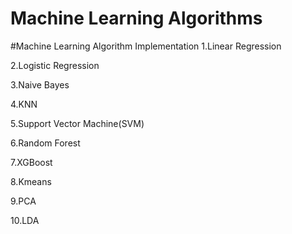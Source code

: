 # Machine Learning Algorithms
#Machine Learning Algorithm Implementation 
1.Linear Regression 

2.Logistic Regression 

3.Naive Bayes 

4.KNN 

5.Support Vector Machine(SVM)

6.Random Forest

7.XGBoost

8.Kmeans

9.PCA

10.LDA

